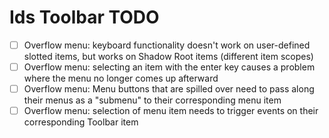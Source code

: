 # Ids Toolbar TODO

- [ ] Overflow menu: keyboard functionality doesn't work on user-defined slotted items, but works on Shadow Root items (different item scopes)
- [ ] Overflow menu: selecting an item with the enter key causes a problem where the menu no longer comes up afterward
- [ ] Overflow menu: Menu buttons that are spilled over need to pass along their menus as a "submenu" to their corresponding menu item
- [ ] Overflow menu: selection of menu item needs to trigger events on their corresponding Toolbar item

